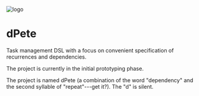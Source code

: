 ![logo](https://cloud.githubusercontent.com/assets/3872922/5234323/f236f8f4-7777-11e4-8e00-8461dde11a38.JPG)

# dPete


Task management DSL with a focus on convenient specification of recurrences and dependencies.

The project is currently in the initial prototyping phase.

The project is named dPete (a combination of the word "dependency" and the second syllable of "repeat"---get it?). The "d" is silent.

